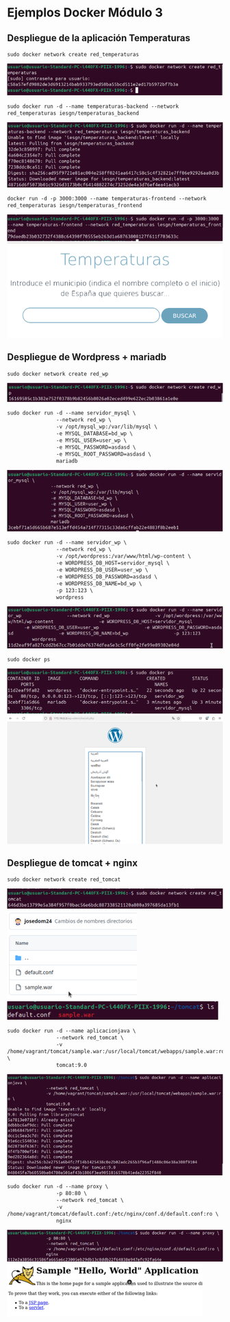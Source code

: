 # Ejemplos Docker Módulo 3

## Despliegue de la aplicación Temperaturas

```
sudo docker network create red_temperaturas
```

![](/Tema3/im3/Screenshot_1.png)

```
sudo docker run -d --name temperaturas-backend --network red_temperaturas iesgn/temperaturas_backend
```

![](/Tema3/im3/Screenshot_2.png)

```
docker run -d -p 3000:3000 --name temperaturas-frontend --network red_temperaturas iesgn/temperaturas_frontend
```

![](/Tema3/im3/Screenshot_3.png)
![](/Tema3/im3/Screenshot_4.png)

## Despliegue de Wordpress + mariadb

```
sudo docker network create red_wp
```

![](/Tema3/im3/Screenshot_5.png)

```
sudo docker run -d --name servidor_mysql \
                --network red_wp \
                -v /opt/mysql_wp:/var/lib/mysql \
                -e MYSQL_DATABASE=bd_wp \
                -e MYSQL_USER=user_wp \
                -e MYSQL_PASSWORD=asdasd \
                -e MYSQL_ROOT_PASSWORD=asdasd \
                mariadb
```

![](/Tema3/im3/Screenshot_6.png)

```
sudo docker run -d --name servidor_wp \
                --network red_wp \
                -v /opt/wordpress:/var/www/html/wp-content \
                -e WORDPRESS_DB_HOST=servidor_mysql \
                -e WORDPRESS_DB_USER=user_wp \
                -e WORDPRESS_DB_PASSWORD=asdasd \
                -e WORDPRESS_DB_NAME=bd_wp \
                -p 123:123 \
                wordpress
```

![](/Tema3/im3/Screenshot_7.png)

```
sudo docker ps
```

![](/Tema3/im3/Screenshot_8.png)
![](/Tema3/im3/Screenshot_9.png)

## Despliegue de tomcat + nginx

```
sudo docker network create red_tomcat
```

![](/Tema3/im3/Screenshot_10.png)
![](/Tema3/im3/Screenshot_11.png)
![](/Tema3/im3/Screenshot_12.png)

```
sudo docker run -d --name aplicacionjava \
                --network red_tomcat \
                -v /home/vagrant/tomcat/sample.war:/usr/local/tomcat/webapps/sample.war:ro \
                tomcat:9.0
```

![](/Tema3/im3/Screenshot_13.png)

```
sudo docker run -d --name proxy \
                -p 80:80 \
                --network red_tomcat \
                -v /home/vagrant/tomcat/default.conf:/etc/nginx/conf.d/default.conf:ro \
                nginx
```

![](/Tema3/im3/Screenshot_14.png)
![](/Tema3/im3/Screenshot_15.png)

